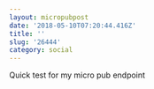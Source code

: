 ```yaml
---
layout: micropubpost
date: '2018-05-10T07:20:44.416Z'
title: ''
slug: '26444'
category: social
---
```

Quick test for my micro pub endpoint
